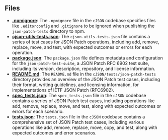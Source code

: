 
## Files
- **[.npmignore](json-patch-tests/.npmignore.driver.md)**: The `.npmignore` file in the `cJSON` codebase specifies files like `.editorconfig` and `.gitignore` to be ignored when publishing the `json-patch-tests` directory to npm.
- **[cjson-utils-tests.json](json-patch-tests/cjson-utils-tests.json.driver.md)**: The `cjson-utils-tests.json` file contains a series of test cases for JSON Patch operations, including add, remove, replace, move, and test, with expected outcomes or errors for each operation.
- **[package.json](json-patch-tests/package.json.driver.md)**: The `package.json` file defines metadata and configuration for the `json-patch-test-suite`, a JSON Patch RFC 6902 test suite, including its version, description, repository, and license information.
- **[README.md](json-patch-tests/README.md.driver.md)**: The `README.md` file in the `cJSON/tests/json-patch-tests` directory provides an overview of the JSON Patch test cases, including their format, writing guidelines, and licensing information, for implementations of IETF JSON Patch (RFC6902).
- **[spec_tests.json](json-patch-tests/spec_tests.json.driver.md)**: The `spec_tests.json` file in the `cJSON` codebase contains a series of JSON Patch test cases, including operations like add, remove, replace, move, and test, along with expected outcomes or errors for each scenario.
- **[tests.json](json-patch-tests/tests.json.driver.md)**: The `tests.json` file in the `cJSON` codebase contains a comprehensive set of JSON Patch test cases, including various operations like add, remove, replace, move, copy, and test, along with expected outcomes and error scenarios.
